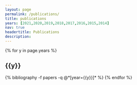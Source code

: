 ```yaml
---
layout: page
permalink: /publications/
title: publications
years: [2021,2020,2019,2018,2017,2016,2015,2014]
nav: true
headertitle: Publications
description: 
---
```


<div class="publications">

{% for y in page.years %}
  <h2 class="year">{{y}}</h2>
  {% bibliography -f papers -q @*[year={{y}}]* %}
{% endfor %}

</div>
